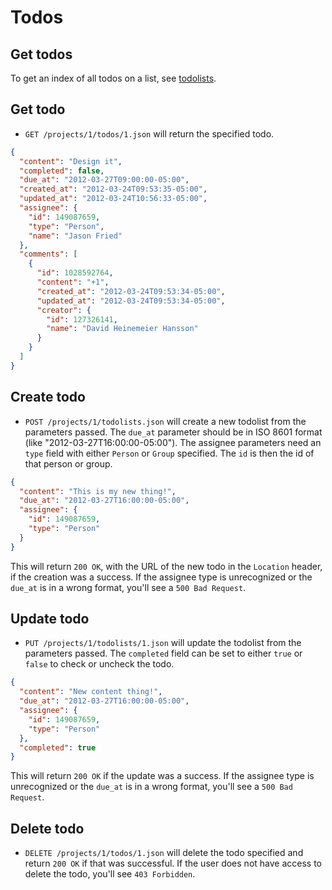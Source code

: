 Todos
=====

> <Clever quote about todos>


Get todos
---------

To get an index of all todos on a list, see [todolists](https://github.com/37signals/bcx-api/blob/master/sections/todolists.md).


Get todo
--------

* `GET /projects/1/todos/1.json` will return the specified todo.

```json
{
  "content": "Design it",
  "completed": false,
  "due_at": "2012-03-27T09:00:00-05:00",
  "created_at": "2012-03-24T09:53:35-05:00",
  "updated_at": "2012-03-24T10:56:33-05:00",
  "assignee": {
    "id": 149087659,
    "type": "Person",
    "name": "Jason Fried"
  },
  "comments": [
    {
      "id": 1028592764,
      "content": "+1",
      "created_at": "2012-03-24T09:53:34-05:00",
      "updated_at": "2012-03-24T09:53:34-05:00",
      "creator": {
        "id": 127326141,
        "name": "David Heinemeier Hansson"
      }
    }
  ]
}
```


Create todo
-----------

* `POST /projects/1/todolists.json` will create a new todolist from the parameters passed. The `due_at` parameter should be in ISO 8601 format (like "2012-03-27T16:00:00-05:00"). The assignee parameters need an `type` field with either `Person` or `Group` specified. The `id` is then the id of that person or group.

```json
{
  "content": "This is my new thing!",
  "due_at": "2012-03-27T16:00:00-05:00",
  "assignee": {
    "id": 149087659,
    "type": "Person"
  }
}
```

This will return `200 OK`, with the URL of the new todo in the `Location` header, if the creation was a success. If the assignee type is unrecognized or the `due_at` is in a wrong format, you'll see a `500 Bad Request`.


Update todo
-----------

* `PUT /projects/1/todolists/1.json` will update the todolist from the parameters passed. The `completed` field can be set to either `true` or `false` to check or uncheck the todo.

```json
{
  "content": "New content thing!",
  "due_at": "2012-03-27T16:00:00-05:00",
  "assignee": {
    "id": 149087659,
    "type": "Person"
  },
  "completed": true
}
```

This will return `200 OK` if the update was a success. If the assignee type is unrecognized or the `due_at` is in a wrong format, you'll see a `500 Bad Request`.


Delete todo
----------

* `DELETE /projects/1/todos/1.json` will delete the todo specified and return `200 OK` if that was successful. If the user does not have access to delete the todo, you'll see `403 Forbidden`.